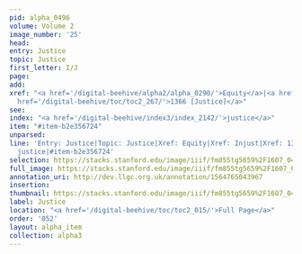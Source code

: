```yaml
---
pid: alpha_0496
volume: Volume 2
image_number: '25'
head: 
entry: Justice
topic: Justice
first_letter: I/J
page: 
add: 
xref: "<a href='/digital-beehive/alpha2/alpha_0290/'>Equity</a>|<a href='/digital-beehive/alpha3/alpha_0476/'>Injust</a>|<a
  href='/digital-beehive/toc/toc2_267/'>1366 [Justice]</a>"
see: 
index: "<a href='/digital-beehive/index3/index_2142/'>justice</a>"
item: "#item-b2e356724"
unparsed: 
line: 'Entry: Justice|Topic: Justice|Xref: Equity|Xref: Injust|Xref: 1366 [Justice]|Index:
  justice|#item-b2e356724'
selection: https://stacks.stanford.edu/image/iiif/fm855tg5659%2F1607_0492/269,665,3127,678/full/0/default.jpg
full_image: https://stacks.stanford.edu/image/iiif/fm855tg5659%2F1607_0492/full/full/0/default.jpg
annotation_uri: http://dev.llgc.org.uk/annotation/1564765043967
insertion: 
thumbnail: https://stacks.stanford.edu/image/iiif/fm855tg5659%2F1607_0492/269,665,600,180/250,/0/default.jpg
label: Justice
location: "<a href='/digital-beehive/toc/toc2_015/'>Full Page</a>"
order: '052'
layout: alpha_item
collection: alpha3
---
```

